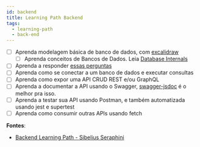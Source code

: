 ```yaml
---
id: backend
title: Learning Path Backend
tags:
  - learning-path
  - back-end
---
```


- [ ] Aprenda modelagem básica de banco de dados, com [excalidraw](https://excalidraw.com/)
  - [ ] Aprenda conceitos de Bancos de Dados. Leia [Database Internals](https://www.databass.dev/)
- [ ] Aprenda a responder [essas perguntas](https://gist.github.com/sibelius/35eb01209c61ecaa76fc3f28d2f73467)
- [ ] Aprenda como se conectar a um banco de dados e executar consultas
- [ ] Aprenda como expor uma API CRUD REST e/ou GraphQL
- [ ] Aprenda a documentar a API usando o Swagger, [swagger-jsdoc](https://github.com/Surnet/swagger-jsdoc) é o melhor pra isso.
- [ ] Aprenda a testar sua API usando Postman, e também automatizada usando jest e supertest
- [ ] Aprenda como consumir outras APIs usando fetch

**Fontes**:

- [Backend Learning Path - Sibelius Seraphini](https://sibelius.github.io/zettelkasten/learning-path/learning-path-backend)
